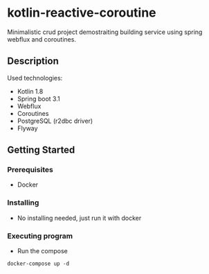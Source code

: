 # kotlin-reactive-coroutine

Minimalistic crud project demostraiting building service using spring webflux and coroutines.

## Description

Used technologies:
* Kotlin 1.8
* Spring boot 3.1
* Webflux
* Coroutines
* PostgreSQL (r2dbc driver)
* Flyway

## Getting Started

### Prerequisites

* Docker

### Installing

* No installing needed, just run it with docker

### Executing program

* Run the compose
```
docker-compose up -d
```
